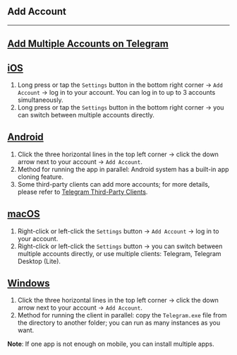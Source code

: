 ## Add Account

---

## [Add Multiple Accounts on Telegram](#add-multiple-accounts-on-telegram)

## [iOS](#ios)

1.  Long press or tap the `Settings` button in the bottom right corner -> `Add Account` -> log in to your account. You can log in to up to 3 accounts simultaneously.
2.  Long press or tap the `Settings` button in the bottom right corner -> you can switch between multiple accounts directly.

## [Android](#android)

1.  Click the three horizontal lines in the top left corner -> click the down arrow next to your account -> `Add Account`.
2.  Method for running the app in parallel: Android system has a built-in app cloning feature.
3.  Some third-party clients can add more accounts; for more details, please refer to [Telegram Third-Party Clients](tgwiki/thirdparty).

## [macOS](#macos)

1.  Right-click or left-click the `Settings` button -> `Add Account` -> log in to your account.
2.  Right-click or left-click the `Settings` button -> you can switch between multiple accounts directly, or use multiple clients: Telegram, Telegram Desktop (Lite).

## [Windows](#windows)

1.  Click the three horizontal lines in the top left corner -> click the down arrow next to your account -> `Add Account`.
2.  Method for running the client in parallel: copy the `Telegram.exe` file from the directory to another folder; you can run as many instances as you want.

**Note**: If one app is not enough on mobile, you can install multiple apps.